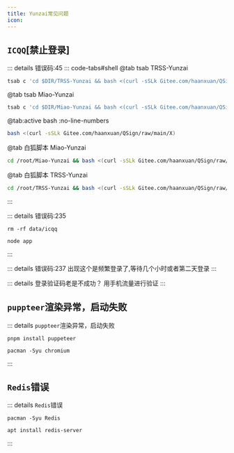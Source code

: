 ```yaml
---
title: Yunzai常见问题
icon: 
---
```


## `ICQQ`[禁止登录]
::: details 错误码:45
::: code-tabs#shell
@tab tsab TRSS-Yunzai
```bash :no-line-numbers
tsab c 'cd $DIR/TRSS-Yunzai && bash <(curl -sSLk Gitee.com/haanxuan/QSign/raw/main/X)'
```
@tab tsab Miao-Yunzai
```bash :no-line-numbers
tsab c 'cd $DIR/Miao-Yunzai && bash <(curl -sSLk Gitee.com/haanxuan/QSign/raw/main/X)'
```
@tab:active bash :no-line-numbers
```bash :no-line-numbers
bash <(curl -sSLk Gitee.com/haanxuan/QSign/raw/main/X)
```
@tab 白狐脚本 Miao-Yunzai
```bash :no-line-numbers
cd /root/Miao-Yunzai && bash <(curl -sSLk Gitee.com/haanxuan/QSign/raw/main/X)
```
@tab 白狐脚本 TRSS-Yunzai
```bash :no-line-numbers
cd /root/TRSS-Yunzai && bash <(curl -sSLk Gitee.com/haanxuan/QSign/raw/main/X)
```
:::

::: details 错误码:235
```
rm -rf data/icqq
```
```云崽根目录执行
node app
```
:::

::: details 错误码:237
出现这个是频繁登录了,等待几个小时或者第二天登录
:::

::: details 登录验证码老是不成功？
用手机流量进行验证
:::

## `puppteer`渲染异常，启动失败
::: details `puppteer`渲染异常，启动失败
```
pnpm install puppeteer
```
```
pacman -Syu chromium
```
:::

## `Redis`错误
::: details `Redis`错误
```TRSSYunzai使用
pacman -Syu Redis
```
```MiaoYunzai使用
apt install redis-server
``` 
:::